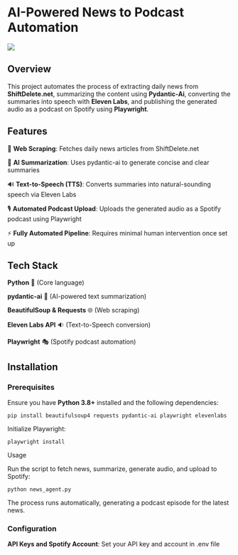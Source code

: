 # AI-Powered News to Podcast Automation
![](https://github.com/cakiryusuff/Ai-News-Broadcaster/video/video.gif)
## Overview

This project automates the process of extracting daily news from __ShiftDelete.net__, summarizing the content using __Pydantic-Ai__, converting the summaries into speech with __Eleven Labs__, and publishing the generated audio as a podcast on Spotify using __Playwright__.

## Features

📰 __Web Scraping__: Fetches daily news articles from ShiftDelete.net

🧠 __AI Summarization__: Uses pydantic-ai to generate concise and clear summaries

🔊 __Text-to-Speech (TTS)__: Converts summaries into natural-sounding speech via Eleven Labs

🎙 __Automated Podcast Upload__: Uploads the generated audio as a Spotify podcast using Playwright

⚡ __Fully Automated Pipeline__: Requires minimal human intervention once set up

## Tech Stack

__Python__ 🐍 (Core language)

__pydantic-ai__ 🤖 (AI-powered text summarization)

__BeautifulSoup & Requests__ 🌐 (Web scraping)

__Eleven Labs API__ 🔉 (Text-to-Speech conversion)

__Playwright__ 🎭 (Spotify podcast automation)

## Installation

### Prerequisites

Ensure you have __Python 3.8+__ installed and the following dependencies:
```
pip install beautifulsoup4 requests pydantic-ai playwright elevenlabs
```
Initialize Playwright:
```
playwright install
```
Usage

Run the script to fetch news, summarize, generate audio, and upload to Spotify:
```
python news_agent.py
```
The process runs automatically, generating a podcast episode for the latest news.

### Configuration

__API Keys and Spotify Account__: Set your API key and account in .env file
